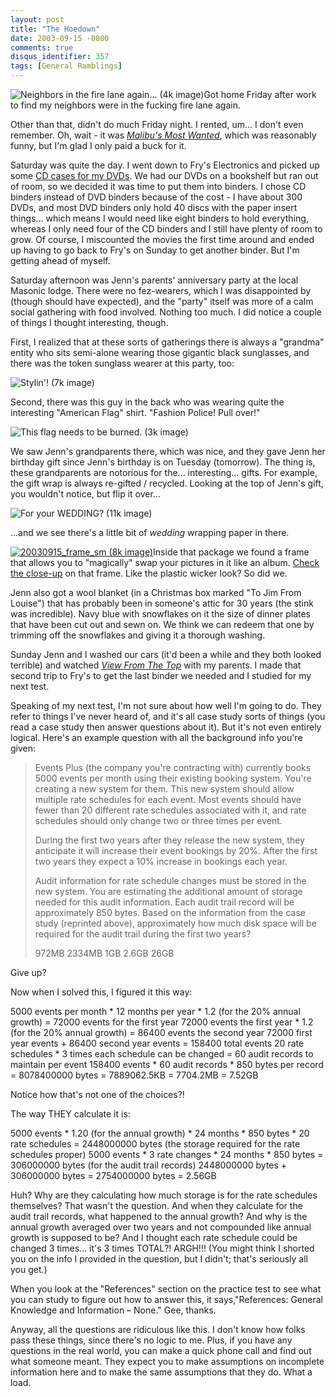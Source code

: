 ```yaml
---
layout: post
title: "The Hoedown"
date: 2003-09-15 -0800
comments: true
disqus_identifier: 357
tags: [General Ramblings]
---
```

![Neighbors in the fire lane again... (4k
image)](https://hyqi8g.blu.livefilestore.com/y2pkV57IEGPb-pWRRJV5vKK2z264tvu2_URE8jYjylFC5g4ahK8cnn0NFVTQhG_N-0bAyJ-BsygEJ_4Wm9j3ZOrTpXP11Dz6ky6C0YuOkDCVFs/20030915firelane.jpg?psid=1)Got
home Friday after work to find my neighbors were in the fucking fire
lane again.
 
 Other than that, didn't do much Friday night. I rented, um... I don't
even remember. Oh, wait - it was [*Malibu's Most
Wanted*](http://www.amazon.com/exec/obidos/ASIN/B0000AGQ6T/mhsvortex),
which was reasonably funny, but I'm glad I only paid a buck for it.
 
 Saturday was quite the day. I went down to Fry's Electronics and picked
up some [CD cases for my
DVDs](http://www.targus.com/us/product_details.asp?sku=EP1V02). We had
our DVDs on a bookshelf but ran out of room, so we decided it was time
to put them into binders. I chose CD binders instead of DVD binders
because of the cost - I have about 300 DVDs, and most DVD binders only
hold 40 discs with the paper insert things... which means I would need
like eight binders to hold everything, whereas I only need four of the
CD binders and I still have plenty of room to grow. Of course, I
miscounted the movies the first time around and ended up having to go
back to Fry's on Sunday to get another binder. But I'm getting ahead of
myself.
 
 Saturday afternoon was Jenn's parents' anniversary party at the local
Masonic lodge. There were no fez-wearers, which I was disappointed by
(though should have expected), and the "party" itself was more of a calm
social gathering with food involved. Nothing too much. I did notice a
couple of things I thought interesting, though.
 
 First, I realized that at these sorts of gatherings there is always a
"grandma" entity who sits semi-alone wearing those gigantic black
sunglasses, and there was the token sunglass wearer at this party, too:
 
 ![Stylin'! (7k
image)](https://hyqi8g.blu.livefilestore.com/y2pAs-SgcIac-goIG3KovgCYPuBS9UL5cf6jGZSTurGJQs0DsRObNzTJK8cTvWz9BhzWol3elehHzEXdDlGSLpBhZnfouguRvKdo6BsmL98feI/20030915party2.jpg?psid=1)
 
 Second, there was this guy in the back who was wearing quite the
interesting "American Flag" shirt. "Fashion Police! Pull over!"
 
 ![This flag needs to be burned. (3k
image)](https://hyqi8g.blu.livefilestore.com/y2pUqB3c-x2Xo0Z7jYZSIkFmTfFptD3nbT_iVqLLKV9O6bNH2rCYH98PgILEjWJ_htZi0Gz984uvytuKZiIF1E9MEh1yPyfmbjwVXTe-Hxh3bA/20030915party1.jpg?psid=1)
 
 We saw Jenn's grandparents there, which was nice, and they gave Jenn
her birthday gift since Jenn's birthday is on Tuesday (tomorrow). The
thing is, these grandparents are notorious for the... interesting...
gifts. For example, the gift wrap is always re-gifted / recycled.
Looking at the top of Jenn's gift, you wouldn't notice, but flip it
over...
 
 ![For your WEDDING? (11k
image)](https://hyqi8g.blu.livefilestore.com/y2pGd152Ga0MiPJ9QBvfDg4LpJ2jUz3NcPw-coFofNkvE6PDYSN4n5XNtw8yiEG1U7H8XcJ8LMorITYG1bPM_bdrXi6ihMIYzkmK2WyoISXbEM/20030915wrapping.jpg?psid=1)
 
 ...and we see there's a little bit of *wedding* wrapping paper in
there.
 
 [![20030915\_frame\_sm (8k
image)](https://hyqi8g.blu.livefilestore.com/y2pX_t4luTt5LkM8bFeyvoPL91J4BCcyV9lG-otgxIPg2ltOxAK7Kk2ViAA2k00dDngoYrqAKJf8Tsnfs73WzHjD4Sh2_PL2FZGRaSvqyNzrYI/20030915frame_sm.jpg?psid=1)](https://hyqi8g.blu.livefilestore.com/y2pDAIoPESfHOuLbGIKBKodK_gujtBPPfPj0GhgHFcCA4Z-lNTsk0CjfcxUAgwUzHxOjY9egZub0yZR_2-IE-0RpsHOocNAXeXQI8uiW90e4IU/20030915frame_lg.jpg?psid=1)Inside
that package we found a frame that allows you to "magically" swap your
pictures in it like an album. [Check the
close-up](https://hyqi8g.blu.livefilestore.com/y2pDAIoPESfHOuLbGIKBKodK_gujtBPPfPj0GhgHFcCA4Z-lNTsk0CjfcxUAgwUzHxOjY9egZub0yZR_2-IE-0RpsHOocNAXeXQI8uiW90e4IU/20030915frame_lg.jpg?psid=1)
on that frame. Like the plastic wicker look? So did we.
 
 Jenn also got a wool blanket (in a Christmas box marked "To Jim From
Louise") that has probably been in someone's attic for 30 years (the
stink was incredible). Navy blue with snowflakes on it the size of
dinner plates that have been cut out and sewn on. We think we can redeem
that one by trimming off the snowflakes and giving it a thorough
washing.
 
 Sunday Jenn and I washed our cars (it'd been a while and they both
looked terrible) and watched [*View From The
Top*](http://www.amazon.com/exec/obidos/ASIN/B00005JLZ2/mhsvortex) with
my parents. I made that second trip to Fry's to get the last binder we
needed and I studied for my next test.
 
 Speaking of my next test, I'm not sure about how well I'm going to do.
They refer to things I've never heard of, and it's all case study sorts
of things (you read a case study then answer questions about it). But
it's not even entirely logical. Here's an example question with all the
background info you're given:
 
> Events Plus (the company you're contracting with) currently books 5000
> events per month using their existing booking system. You're creating
> a new system for them. This new system should allow multiple rate
> schedules for each event. Most events should have fewer than 20
> different rate schedules associated with it, and rate schedules should
> only change two or three times per event.
> 
> During the first two years after they release the new system, they
> anticipate it will increase their event bookings by 20%. After the
> first two years they expect a 10% increase in bookings each year.
> 
> Audit information for rate schedule changes must be stored in the new
> system. You are estimating the additional amount of storage needed for
> this audit information. Each audit trail record will be approximately
> 850 bytes. Based on the information from the case study (reprinted
> above), approximately how much disk space will be required for the
> audit trail during the first two years?
> 
> 972MB
> 2334MB
> 1GB
> 2.6GB
> 26GB


 
 Give up?
 
 Now when I solved this, I figured it this way:
 
 5000 events per month \* 12 months per year \* 1.2 (for the 20% annual
growth) = 72000 events for the first year
 72000 events the first year \* 1.2 (for the 20% annual growth) = 86400
events the second year
 72000 first year events + 86400 second year events = 158400 total
events
 20 rate schedules \* 3 times each schedule can be changed = 60 audit
records to maintain per event
 158400 events \* 60 audit records \* 850 bytes per record = 8078400000
bytes = 7889062.5KB = 7704.2MB = 7.52GB
 
 Notice how that's not one of the choices?!
 
 The way THEY calculate it is:
 
 5000 events \* 1.20 (for the annual growth) \* 24 months \* 850 bytes
\* 20 rate schedules = 2448000000 bytes (the storage required for the
rate schedules proper)
 5000 events \* 3 rate changes \* 24 months \* 850 bytes = 306000000
bytes (for the audit trail records)
 2448000000 bytes + 306000000 bytes = 2754000000 bytes = 2.56GB
 
 Huh? Why are they calculating how much storage is for the rate
schedules themselves? That wasn't the question. And when they calculate
for the audit trail records, what happened to the annual growth? And why
is the annual growth averaged over two years and not compounded like
annual growth is supposed to be? And I thought each rate schedule could
be changed 3 times... it's 3 times TOTAL?! ARGH!!! (You might think I
shorted you on the info I provided in the question, but I didn't; that's
seriously all you get.)
 
 When you look at the "References" section on the practice test to see
what you can study to figure out how to answer this, it
says,"References: General Knowledge and Information – None." Gee,
thanks.
 
 Anyway, all the questions are ridiculous like this. I don't know how
folks pass these things, since there's no logic to me. Plus, if you have
any questions in the real world, you can make a quick phone call and
find out what someone meant. They expect you to make assumptions on
incomplete information here and to make the same assumptions that they
do. What a load.
